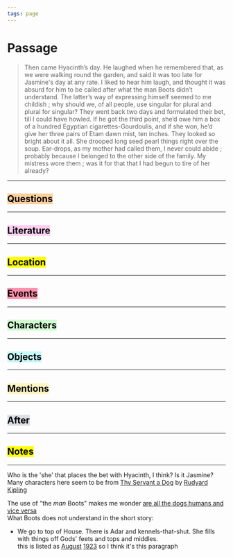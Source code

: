```yaml
---
tags: page
---
```

# Passage
> Then came Hyacinth’s day. He laughed when he remembered that, as we were walking round the garden, and said it was too late for Jasmine's day at any rate. I liked to hear him laugh, and thought it was absurd for him to be called after what the man Boots didn’t understand. The latter’s way of expressing himself seemed to me childish ; why should we, of all people, use singular for plural and plural for singular? They went back two days and formulated their bet, till I could have howled. If he got the third point, she’d owe him a box of a hundred Egyptian cigarettes-Gourdoulis, and if she won, he’d give her three pairs of Etam dawn mist, ten inches. They looked so bright about it all. She drooped long seed pearl things right over the soup. Ear-drops, as my mother had called them, I never could abide ; probably because I belonged to the other side of the family. My mistress wore them ; was it for that that I had begun to tire of her already?

---
## <mark style="background: #FFB86CA6;">Questions</mark>
---


## <mark style="background: #FFB8EBA6;">Literature</mark>
---

## <mark class="hltr-purple">Location</mark>
---

## <mark style="background: #FF5582A6;">Events</mark>
---

## <mark style="background: #BBFABBA6;">Characters</mark>
---

## <mark style="background: #ABF7F7A6;">Objects</mark>
---

## <mark style="background: #FFF3A3A6;">Mentions</mark>
---

## <mark style="background: #CACFD9A6;">After</mark>
---

## <mark class="hltr-blue">Notes</mark>
---
Who is the 'she' that places the bet with Hyacinth, I think? Is it Jasmine?  
Many characters here seem to be from [Thy Servant a Dog](app://obsidian.md/Thy%20Servant%20a%20Dog) by [Rudyard Kipling](app://obsidian.md/Rudyard%20Kipling)

The use of "the _man_ Boots" makes me wonder [are all the dogs humans and vice versa](app://obsidian.md/are%20all%20the%20dogs%20humans%20and%20vice%20versa)  
What Boots does not understand in the short story:

-   We go to top of House. There is Adar and kennels-that-shut. She fills with things off Gods' feets and tops and middles.  
    this is listed as [August](app://obsidian.md/August) [1923](app://obsidian.md/1923) so I think it's this paragraph

